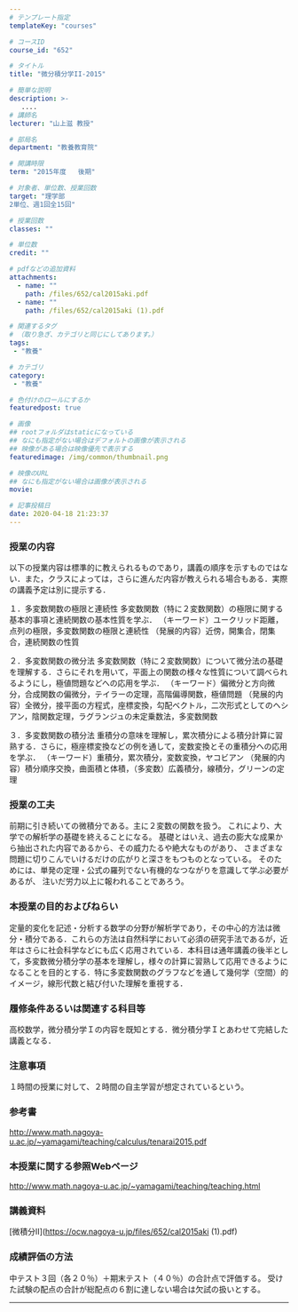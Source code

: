 ```yaml
---
# テンプレート指定
templateKey: "courses"

# コースID
course_id: "652"

# タイトル
title: "微分積分学II-2015"

# 簡単な説明
description: >-
   ....
# 講師名
lecturer: "山上滋 教授"

# 部局名
department: "教養教育院"

# 開講時限
term: "2015年度	後期"

# 対象者、単位数、授業回数
target: "理学部
2単位、週1回全15回"

# 授業回数
classes: ""

# 単位数
credit: ""

# pdfなどの追加資料
attachments:
  - name: "" 
    path: /files/652/cal2015aki.pdf
  - name: "" 
    path: /files/652/cal2015aki (1).pdf

# 関連するタグ
# （取り急ぎ、カテゴリと同じにしてあります。）
tags:
 - "教養"

# カテゴリ
category:
 - "教養"

# 色付けのロールにするか
featuredpost: true

# 画像
## rootフォルダはstaticになっている
## なにも指定がない場合はデフォルトの画像が表示される
## 映像がある場合は映像優先で表示する
featuredimage: /img/common/thumbnail.png

# 映像のURL
## なにも指定がない場合は画像が表示される
movie: 

# 記事投稿日
date: 2020-04-18 21:23:37
---
```


### 授業の内容

以下の授業内容は標準的に教えられるものであり，講義の順序を示すものではない．また，クラスによっては，さらに進んだ内容が教えられる場合もある．実際の講義予定は別に提示する．

１．多変数関数の極限と連続性 多変数関数（特に２変数関数）の極限に関する基本的事項と連続関数の基本性質を学ぶ．
（キーワード）ユークリッド距離，点列の極限，多変数関数の極限と連続性
（発展的内容）近傍，開集合，閉集合，連続関数の性質

２．多変数関数の微分法 多変数関数（特に２変数関数）について微分法の基礎を理解する．さらにそれを用いて，平面上の関数の様々な性質について調べられるようにし，極値問題などへの応用を学ぶ．
（キーワード）偏微分と方向微分，合成関数の偏微分，テイラーの定理，高階偏導関数，極値問題
（発展的内容）全微分，接平面の方程式，座標変換，勾配ベクトル，二次形式としてのヘシアン，陰関数定理，ラグランジュの未定乗数法，多変数関数

３．多変数関数の積分法 重積分の意味を理解し，累次積分による積分計算に習熟する．さらに，極座標変換などの例を通して，変数変換とその重積分への応用を学ぶ．
（キーワード）重積分，累次積分，変数変換，ヤコビアン
（発展的内容）積分順序交換，曲面積と体積，（多変数）広義積分，線積分，グリーンの定理


### 授業の工夫


前期に引き続いての微積分である。主に２変数の関数を扱う。
これにより、大学での解析学の基礎を終えることになる。
基礎とはいえ、過去の膨大な成果から抽出された内容であるから、その威力たるや絶大なものがあり、
さまざまな問題に切りこんでいけるだけの広がりと深さをもつものとなっている。
そのためには、単発の定理・公式の羅列でない有機的なつながりを意識して学ぶ必要があるが、
注いだ労力以上に報われることであろう。






### 本授業の目的およびねらい
定量的変化を記述・分析する数学の分野が解析学であり，その中心的方法は微分・積分である．これらの方法は自然科学において必須の研究手法であるが，近年はさらに社会科学などにも広く応用されている．本科目は通年講義の後半として，多変数微分積分学の基本を理解し，様々の計算に習熟して応用できるようになることを目的とする．特に多変数関数のグラフなどを通して幾何学（空間）的イメージ，線形代数と結び付いた理解を重視する．

### 履修条件あるいは関連する科目等
高校数学，微分積分学Ｉの内容を既知とする．微分積分学Ｉとあわせて完結した講義となる．

### 注意事項

１時間の授業に対して、２時間の自主学習が想定されているという。

### 参考書

http://www.math.nagoya-u.ac.jp/~yamagami/teaching/calculus/tenarai2015.pdf



### 本授業に関する参照Webページ

http://www.math.nagoya-u.ac.jp/~yamagami/teaching/teaching.html








### 講義資料
[微積分Ⅱ](https://ocw.nagoya-u.jp/files/652/cal2015aki (1).pdf) 







### 成績評価の方法

中テスト３回（各２０％）＋期末テスト（４０％）の合計点で評価する。
受けた試験の配点の合計が総配点の６割に達しない場合は欠試の扱いとする。




-----